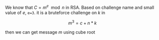 
We know that $C=m^e \mod n$ in RSA. Based on challenge name and small value of $e$, `e=3`. it is a bruteforce challenge on $k$ in 

$$
m^3=c+n*k
$$

then we can get message $m$ using cube root
